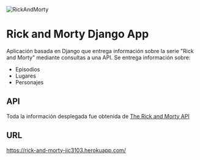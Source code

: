 ![RickAndMorty](https://img.pngio.com/guidelines-rick-and-morty-redbubble-rick-and-morty-logo-png-622_202.png)

# Rick and Morty Django App

Aplicación basada en Django que entrega información sobre la serie "Rick and Morty" mediante consultas a una API. Se entrega información sobre:

- Episodios
- Lugares
- Personajes

## API

Toda la información desplegada fue obtenida de [The Rick and Morty API](https://rickandmortyapi.com/)

## URL

<https://rick-and-morty-iic3103.herokuapp.com/>
